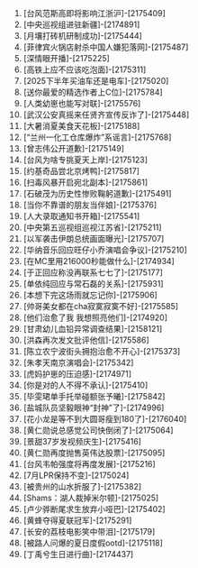 
1. [台风范斯高即将影响江浙沪]-[2175409]
1. [中央巡视组进驻新疆]-[2174891]
1. [月壤打砖机研制成功]-[2175444]
1. [菲律宾火锅店射杀中国人嫌犯落网]-[2175487]
1. [深情眼开播]-[2175225]
1. [高铁上应不应该吃泡面]-[2175311]
1. [2025下半年买油车还是电车]-[2175020]
1. [送你最爱的精选作者上C位]-[2175784]
1. [人类幼崽也能写对联]-[2175576]
1. [武汉公安真摇来任贤齐宣传反诈了]-[2175448]
1. [大暑消夏美食天花板]-[2175188]
1. [“兰州一化工仓库爆炸”系谣言]-[2175768]
1. [曾志伟公开道歉]-[2175149]
1. [台风为啥专挑夏天上岸]-[2175123]
1. [约基奇品尝北京烤鸭]-[2175817]
1. [扫毒风暴开启宛北副本]-[2175861]
1. [石破茂为历史性惨败鞠躬道歉]-[2175491]
1. [当你不靠谱的朋友当伴娘]-[2175376]
1. [人大录取通知书开箱]-[2175541]
1. [中央第五巡视组巡视江苏省]-[2175211]
1. [以军袭击伊朗总统画面曝光]-[2175707]
1. [华纳音乐回应旺仔小乔演唱会争议]-[2175210]
1. [在MC里用216000秒能做什么]-[2174934]
1. [于正回应称没再联系七七了]-[2175177]
1. [单依纯回应与常石磊的关系]-[2175931]
1. [本想下完这场雨就忘记你]-[2175906]
1. [帅哥美女都在cha寂寞寂寞不好]-[2175585]
1. [他们治愈了我 我想照亮他们]-[2174920]
1. [甘肃幼儿血铅异常调查结果]-[2158121]
1. [洪森再次发文批评他信]-[2175586]
1. [陈立农宁波街头拥抱治愈不开心]-[2175373]
1. [朱孝天南京演唱会]-[2175342]
1. [虎妈护崽的压迫感]-[2174971]
1. [你是对的人不得不承认]-[2175410]
1. [毕雯珺单手托举碰额张予曦]-[2175842]
1. [盐城队员坚毅眼神“封神”了]-[2174996]
1. [花小龙是等不到大圆哥瘦到180了]-[2176040]
1. [黄仁勋说总感觉公司快倒闭了]-[2175064]
1. [景甜37岁发视频庆生]-[2175416]
1. [黄仁勋再度抛售英伟达股票]-[2175095]
1. [台风韦帕强度将再度发展]-[2175216]
1. [7月LPR保持不变]-[2175024]
1. [被贵州的山水折服了]-[2175382]
1. [Shams：湖人裁掉米尔顿]-[2175025]
1. [卢少骅断尾求生放弃小哑巴]-[2175402]
1. [黄蜂夺得夏联冠军]-[2175291]
1. [长安的荔枝电影笑中带泪]-[2175179]
1. [被路人问爆的夏日度假ootd]-[2175118]
1. [丁禹兮生日进行曲]-[2174437]